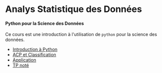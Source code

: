 # Analys Statistique des Données

#### Python pour la Science des Données

Ce cours est une introduction à l'utilisation de `python` pour la science des données.

- [Introduction à Python](seance1-intro.html)
- [ACP et Classification](seance2-ACP-classif.html) <!--  -->
- [Application]() <!-- seance3-classif.html -->
- [TP noté]() <!-- tpnote.ipynb -->
